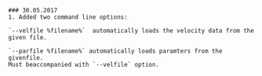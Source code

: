 	### 30.05.2017
	1. Added two command line options:

	`--velfile %filename%`  automatically loads the velocity data from the given file.

	`--parfile %filename%` automatically loads paramters from the givenfile.
	Must beaccompanied with `--velfile` option.
